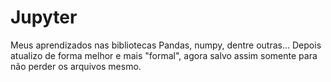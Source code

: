 # Jupyter
 Meus aprendizados nas bibliotecas Pandas, numpy, dentre outras... Depois atualizo de forma melhor e mais "formal", agora salvo assim somente para não perder os arquivos mesmo.
